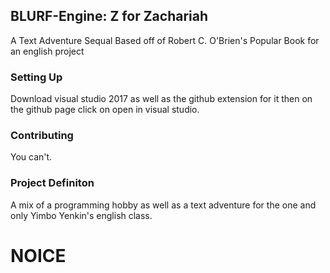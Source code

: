 ## BLURF-Engine: Z for Zachariah
A Text Adventure Sequal Based off of Robert C. O'Brien's Popular Book for an english project

### Setting Up
Download visual studio 2017 as well as the github extension for it then on the github page click on open in visual studio.

### Contributing
You can't.

### Project Definiton
A mix of a programming hobby as well as a text adventure for the one and only Yimbo Yenkin's english class.

# NOICE
